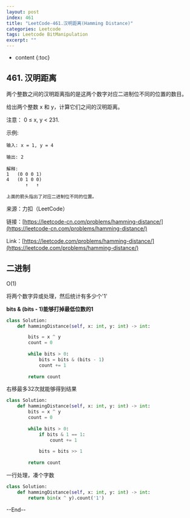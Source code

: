 ```yaml
---
layout: post
index: 461
title: "LeetCode-461.汉明距离(Hamming Distance)"
categories: Leetcode
tags: Leetcode BitManipulation
excerpt: ""
---
```


* content
{:toc}

## 461. 汉明距离

两个整数之间的汉明距离指的是这两个数字对应二进制位不同的位置的数目。

给出两个整数 x 和 y，计算它们之间的汉明距离。

注意：
0 ≤ x, y < 231.

示例:

```
输入: x = 1, y = 4

输出: 2

解释:
1   (0 0 0 1)
4   (0 1 0 0)
       ↑   ↑

上面的箭头指出了对应二进制位不同的位置。
```

来源：力扣（LeetCode）

链接：[https://leetcode-cn.com/problems/hamming-distance/](https://leetcode-cn.com/problems/hamming-distance/)

Link：[https://leetcode.com/problems/hamming-distance/](https://leetcode.com/problems/hamming-distance/)


## 二进制

O(1)

将两个数字异或处理，然后统计有多少个'1'

**bits & (bits - 1)**能够打掉最低位数的**1**

```python
class Solution:
    def hammingDistance(self, x: int, y: int) -> int:

        bits = x ^ y
        count = 0
        
        while bits > 0:
            bits = bits & (bits - 1)
            count += 1
            
        return count
```

右移最多32次就能够得到结果

```python
class Solution:
    def hammingDistance(self, x: int, y: int) -> int:
        bits = x ^ y
        count = 0
        
        while bits > 0:
            if bits & 1 == 1:
                count += 1
            
            bits = bits >> 1
            
        return count
```

一行处理，凑个字数

```python
class Solution:
    def hammingDistance(self, x: int, y: int) -> int:
        return bin(x ^ y).count('1')
```

--End--



